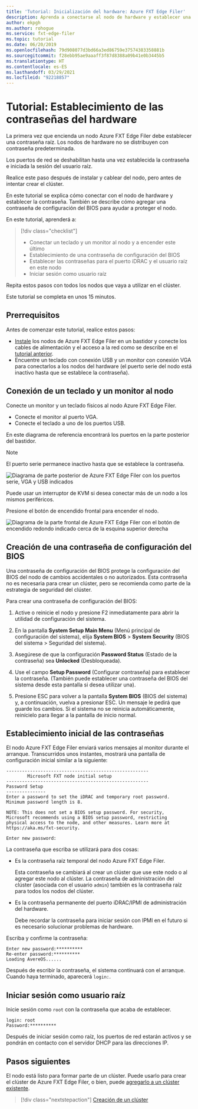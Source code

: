 ```yaml
---
title: 'Tutorial: Inicialización del hardware: Azure FXT Edge Filer'
description: Aprenda a conectarse al nodo de hardware y establecer una contraseña inicial en los nodos de Azure FXT Edge Filer.
author: ekpgh
ms.author: rohogue
ms.service: fxt-edge-filer
ms.topic: tutorial
ms.date: 06/20/2019
ms.openlocfilehash: 79d908077d3bd66a3ed86759e37574383358881b
ms.sourcegitcommit: f28ebb95ae9aaaff3f87d8388a09b41e0b3445b5
ms.translationtype: HT
ms.contentlocale: es-ES
ms.lasthandoff: 03/29/2021
ms.locfileid: "92218857"
---
```

# <a name="tutorial-set-hardware-passwords"></a>Tutorial: Establecimiento de las contraseñas del hardware

La primera vez que encienda un nodo Azure FXT Edge Filer debe establecer una contraseña raíz. Los nodos de hardware no se distribuyen con contraseña predeterminada.

Los puertos de red se deshabilitan hasta una vez establecida la contraseña e iniciada la sesión del usuario raíz.

Realice este paso después de instalar y cablear del nodo, pero antes de intentar crear el clúster.

En este tutorial se explica cómo conectar con el nodo de hardware y establecer la contraseña. También se describe cómo agregar una contraseña de configuración del BIOS para ayudar a proteger el nodo.

En este tutorial, aprenderá a:

> [!div class="checklist"]
>
> * Conectar un teclado y un monitor al nodo y a encender este último
> * Establecimiento de una contraseña de configuración del BIOS
> * Establecer las contraseñas para el puerto iDRAC y el usuario raíz en este nodo
> * Iniciar sesión como usuario raíz

Repita estos pasos con todos los nodos que vaya a utilizar en el clúster.

Este tutorial se completa en unos 15 minutos.

## <a name="prerequisites"></a>Prerrequisitos

Antes de comenzar este tutorial, realice estos pasos:

* [Instale](fxt-install.md) los nodos de Azure FXT Edge Filer en un bastidor y conecte los cables de alimentación y el acceso a la red como se describe en el [tutorial anterior](fxt-network-power.md).
* Encuentre un teclado con conexión USB y un monitor con conexión VGA para conectarlos a los nodos del hardware (el puerto serie del nodo está inactivo hasta que se establece la contraseña).

## <a name="connect-a-keyboard-and-monitor-to-the-node"></a>Conexión de un teclado y un monitor al nodo

Conecte un monitor y un teclado físicos al nodo Azure FXT Edge Filer.

* Conecte el monitor al puerto VGA.
* Conecte el teclado a uno de los puertos USB.

En este diagrama de referencia encontrará los puertos en la parte posterior del bastidor.

> [!NOTE]
> El puerto serie permanece inactivo hasta que se establece la contraseña.

![Diagrama de parte posterior de Azure FXT Edge Filer con los puertos serie, VGA y USB indicados](media/fxt-back-serial-vga-usb.png)

Puede usar un interruptor de KVM si desea conectar más de un nodo a los mismos periféricos.

Presione el botón de encendido frontal para encender el nodo.

![Diagrama de la parte frontal de Azure FXT Edge Filer con el botón de encendido redondo indicado cerca de la esquina superior derecha](media/fxt-front-annotated.png)

## <a name="create-a-bios-setup-password"></a>Creación de una contraseña de configuración del BIOS

Una contraseña de configuración del BIOS protege la configuración del BIOS del nodo de cambios accidentales o no autorizados. Esta contraseña no es necesaria para crear un clúster, pero se recomienda como parte de la estrategia de seguridad del clúster.

Para crear una contraseña de configuración del BIOS:

1. Active o reinicie el nodo y presione F2 inmediatamente para abrir la utilidad de configuración del sistema.

1. En la pantalla **System Setup Main Menu** (Menú principal de configuración del sistema), elija **System BIOS** > **System Security** (BIOS del sistema > Seguridad del sistema).

1. Asegúrese de que la configuración **Password Status** (Estado de la contraseña) sea **Unlocked** (Desbloqueada).

1. Use el campo **Setup Password** (Configurar contraseña) para establecer la contraseña. (También puede establecer una contraseña del BIOS del sistema desde esta pantalla si desea utilizar una).

1. Presione ESC para volver a la pantalla **System BIOS** (BIOS del sistema) y, a continuación, vuelva a presionar ESC. Un mensaje le pedirá que guarde los cambios. Si el sistema no se reinicia automáticamente, reinícielo para llegar a la pantalla de inicio normal.<!-- how to exit this mode/do you need to reboot to get to the initial setup screen? -->

## <a name="set-initial-passwords"></a>Establecimiento inicial de las contraseñas

El nodo Azure FXT Edge Filer enviará varios mensajes al monitor durante el arranque. Transcurridos unos instantes, mostrará una pantalla de configuración inicial similar a la siguiente:

```
------------------------------------------------------
        Microsoft FXT node initial setup
------------------------------------------------------
Password Setup
---------------
Enter a password to set the iDRAC and temporary root password.
Minimum password length is 8.

NOTE: This does not set a BIOS setup password. For security,
Microsoft recommends using a BIOS setup password, restricting
physical access to the node, and other measures. Learn more at
https://aka.ms/fxt-security.

Enter new password:

```

La contraseña que escriba se utilizará para dos cosas:

* Es la contraseña raíz temporal del nodo Azure FXT Edge Filer.

  Esta contraseña se cambiará al crear un clúster que use este nodo o al agregar este nodo al clúster. La contraseña de administración del clúster (asociada con el usuario ``admin``) también es la contraseña raíz para todos los nodos del clúster.

* Es la contraseña permanente del puerto iDRAC/IPMI de administración del hardware.

  Debe recordar la contraseña para iniciar sesión con IPMI en el futuro si es necesario solucionar problemas de hardware.

Escriba y confirme la contraseña:

```
Enter new password:**********
Re-enter password:**********
Loading AvereOS......
```

Después de escribir la contraseña, el sistema continuará con el arranque. Cuando haya terminado, aparecerá ``login:``.

## <a name="sign-in-as-root"></a>Iniciar sesión como usuario raíz

Inicie sesión como ``root`` con la contraseña que acaba de establecer.

```
login: root
Password:**********
```

Después de iniciar sesión como raíz, los puertos de red estarán activos y se pondrán en contacto con el servidor DHCP para las direcciones IP.

## <a name="next-steps"></a>Pasos siguientes

El nodo está listo para formar parte de un clúster. Puede usarlo para crear el clúster de Azure FXT Edge Filer, o bien, puede [agregarlo a un clúster existente](fxt-add-nodes.md).

> [!div class="nextstepaction"]
> [Creación de un clúster](fxt-cluster-create.md)
